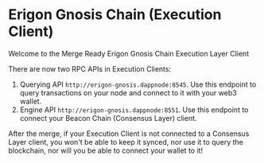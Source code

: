 # Erigon Gnosis Chain (Execution Client)

Welcome to the Merge Ready Erigon Gnosis Chain Execution Layer Client

There are now two RPC APIs in Execution Clients:

1. Querying API `http://erigon-gnosis.dappnode:8545`. Use this endpoint to query transactions on your node and connect to it with your web3 wallet.
2. Engine API `http://erigon-gnosis.dappnode:8551`. Use this endpoint to connect your Beacon Chain (Consensus Layer) client.

After the merge, if your Execution Client is not connected to a Consensus Layer client, you won't be able to keep it synced, nor use it to query the blockchain, nor will you be able to connect your wallet to it!
